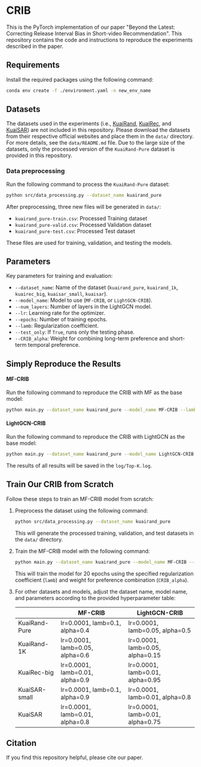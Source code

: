 # CRIB
This is the PyTorch implementation of our paper "Beyond the Latest: Correcting Release Interval Bias in Short-video Recommendation". This repository contains the code and instructions to reproduce the experiments described in the paper.

## Requirements

Install the required packages using the following command:

```bash
conda env create -f ./environment.yaml -n new_env_name
```

## Datasets

The datasets used in the experiments (i.e., [KuaiRand](https://kuairand.com/), [KuaiRec](https://kuairec.com/), and [KuaiSAR](https://kuaisar.github.io/)) are not included in this repository. Please download the datasets from their respective official websites and place them in the `data/` directory. For more details, see the `data/README.md` file. Due to the large size of the datasets, only the processed version of the `KuaiRand-Pure` dataset is provided in this repository.

### Data preprocessing

Run the following command to process the `KuaiRand-Pure` dataset:

```bash
python src/data_processing.py --dataset_name kuairand_pure
```

After preprocessing, three new files will be generated in `data/`:

*   `kuairand_pure-train.csv`: Processed Training dataset
*   `kuairand_pure-valid.csv`: Processed Validation dataset
*   `kuairand_pure-test.csv`: Processed Test dataset

These files are used for training, validation, and testing the models.

## Parameters

Key parameters for training and evaluation:

*   `--dataset_name`: Name of the dataset (`kuairand_pure`, `kuairand_1k`, `kuairec_big`, `kuaisar_small`, `kuaisar`).
*   `--model_name`: Model to use (`MF-CRIB`, or `LightGCN-CRIB`).
*   `--num_layers`: Number of layers in the LightGCN model.
*   `--lr`: Learning rate for the optimizer.
*   `--epochs`: Number of training epochs.
*   `--lamb`: Regularization coefficient.
*   `--test_only`: If `True`, runs only the testing phase.
*   `--CRIB_alpha`: Weight for combining long-term preference and short-term temporal preference.

## Simply Reproduce the Results

#### MF-CRIB

Run the following command to reproduce the CRIB with MF as the base model:

```bash
python main.py --dataset_name kuairand_pure --model_name MF-CRIB --lamb 0.1 --CRIB_alpha 0.5 --test_only True
```

#### LightGCN-CRIB

Run the following command to reproduce the CRIB with LightGCN as the base model:

```bash
python main.py --dataset_name kuairand_pure --model_name LightGCN-CRIB --lamb 0.05 --CRIB_alpha 0.5 --test_only True
```

The results of all results will be saved in the `log/Top-K.log`.

## Train Our CRIB from Scratch

Follow these steps to train an MF-CRIB model from scratch:

1.  Preprocess the dataset using the following command:

    ```bash
    python src/data_processing.py --dataset_name kuairand_pure
    ```

    This will generate the processed training, validation, and test datasets in the `data/` directory.

2.  Train the MF-CRIB model with the following command:

    ```bash
    python main.py --dataset_name kuairand_pure --model_name MF-CRIB --epochs 20 --lamb 0.1 --CRIB_alpha 0.5
    ```

    This will train the model for 20 epochs using the specified regularization coefficient (`lamb`) and weight for preference combination (`CRIB_alpha`).

3.  For other datasets and models, adjust the dataset name, model name, and parameters according to the provided hyperparameter table:

    |               | MF-CRIB                         | LightGCN-CRIB                    |
    | ------------- | ------------------------------- | -------------------------------- |
    | KuaiRand-Pure | lr=0.0001, lamb=0.1, alpha=0.4  | lr=0.0001, lamb=0.05, alpha=0.5  |
    | KuaiRand-1K   | lr=0.0001, lamb=0.05, alpha=0.6 | lr=0.0001, lamb=0.05, alpha=0.15 |
    | KuaiRec-big   | lr=0.0001, lamb=0.01, alpha=0.9 | lr=0.0001, lamb=0.01, alpha=0.95 |
    | KuaiSAR-small | lr=0.0001, lamb=0.1, alpha=0.9  | lr=0.0001, lamb=0.01, alpha=0.8  |
    | KuaiSAR       | lr=0.0001, lamb=0.01, alpha=0.8 | lr=0.0001, lamb=0.01, alpha=0.75 |

## Citation

If you find this repository helpful, please cite our paper.

